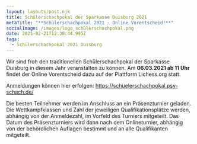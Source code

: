 ```yaml
---
layout: layouts/post.njk
title: Schülerschachpokal der Sparkasse Duisburg 2021
metaTitle: "**Schülerschachpokal 2021 - Online Vorentscheid!**"
socialImage: /images/logo_schülerschachpokal.png
date: 2021-02-21T12:30:44.995Z
tags:
  - Schülerschachpokal 2021 Duisburg
---
```

Wir sind froh den traditionellen Schülerschachpokal der Sparkasse Duisburg in diesem Jahr veranstalten zu können. Am **06.03.2021 ab 11 Uhr** findet der Online Vorentscheid dazu auf der Plattform Lichess.org statt.

Anmeldungen können hier erfolgen: <https://schuelerschachpokal.psv-schach.de/>

Die besten Teilnehmer werden im Anschluss an ein Präsenzturnier geladen. Die Wettkampfklassen und Zahl der jeweiligen Qualifikationsplätze werden, abhängig von der Anmeldezahl, im Vorfeld des Turniers mitgeteilt. Das Datum des Präsenzturniers wird dann nach dem Onlineturnier, abhängig von der behördlichen Auflagen bestimmt und an alle Qualifikanten mitgeteilt.